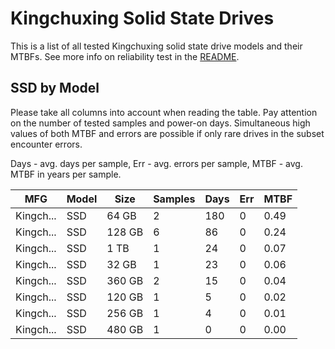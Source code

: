 Kingchuxing Solid State Drives
==============================

This is a list of all tested Kingchuxing solid state drive models and their MTBFs. See
more info on reliability test in the [README](https://github.com/linuxhw/SMART).

SSD by Model
------------

Please take all columns into account when reading the table. Pay attention on the
number of tested samples and power-on days. Simultaneous high values of both MTBF
and errors are possible if only rare drives in the subset encounter errors.

Days - avg. days per sample,
Err  - avg. errors per sample,
MTBF - avg. MTBF in years per sample.

| MFG       | Model              | Size   | Samples | Days  | Err   | MTBF |
|-----------|--------------------|--------|---------|-------|-------|------|
| Kingch... | SSD                | 64 GB  | 2       | 180   | 0     | 0.49   |
| Kingch... | SSD                | 128 GB | 6       | 86    | 0     | 0.24   |
| Kingch... | SSD                | 1 TB   | 1       | 24    | 0     | 0.07   |
| Kingch... | SSD                | 32 GB  | 1       | 23    | 0     | 0.06   |
| Kingch... | SSD                | 360 GB | 2       | 15    | 0     | 0.04   |
| Kingch... | SSD                | 120 GB | 1       | 5     | 0     | 0.02   |
| Kingch... | SSD                | 256 GB | 1       | 4     | 0     | 0.01   |
| Kingch... | SSD                | 480 GB | 1       | 0     | 0     | 0.00   |
